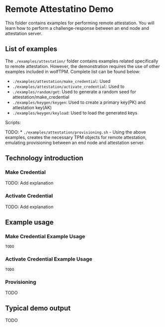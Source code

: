 # Remote Attestatino Demo

This folder contains examples for performing remote attestation. You will learn how to perform a challenge-response between an end node and attestation server.

## List of examples

The `./examples/attestation/` folder contains examples related specifically to remote attestation. However, the demonstration requires the use of other examples included in wolfTPM. Complete list can be found below:

* `./examples/attestation/make_credential`: Used
* `./examples/attestation/activate_credential`: Used to
* `./examples/random/get`: Used to generate a random seed for attestation/make_credential
* `./examples/keygen/keygen`: Used to create a primary key(PK) and attestation key(AK)
* `./examples/keygen/keyload`: Used to load the generated keys

Scripts:

TODO: * `./examples/attestation/provisioning.sh` - Using the above examples, creates the necessary TPM objects for remote attestation, emulating provisioning between an end node and attestation server.


## Technology introduction

### Make Credential

TODO: Add explanation

### Activate Credential

TODO: Add explanation

## Example usage

### Make Credential Example Usage

```
TODO
```

### Activate Credential Example Usage

```
TODO
```

### Provisioning

TODO

## Typical demo output

TODO
